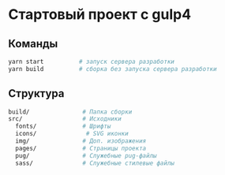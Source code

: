 # Стартовый проект с gulp4

## Команды

```bash
yarn start          # запуск сервера разработки
yarn build          # сборка без запуска сервера разработки
```

## Структура

```bash
build/               # Папка сборки
src/                 # Исходники
  fonts/             # Шрифты
  icons/              # SVG иконки
  img/               # Доп. изображения
  pages/             # Страницы проекта
  pug/               # Служебные pug-файлы
  sass/              # Служебные стилевые файлы
```

